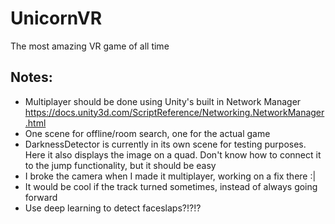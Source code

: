 # UnicornVR
The most amazing VR game of all time

## Notes:
-  Multiplayer should be done using Unity's built in Network Manager https://docs.unity3d.com/ScriptReference/Networking.NetworkManager.html
- One scene for offline/room search, one for the actual game
- DarknessDetector is currently in its own scene for testing purposes. Here it also displays the image on a quad. Don't know how to connect it to the jump functionality, but it should be easy
- I broke the camera when I made it multiplayer, working on a fix there :|
- It would be cool if the track turned sometimes, instead of always going forward
- Use deep learning to detect faceslaps?!?!?

